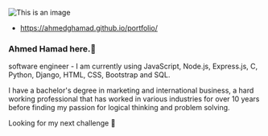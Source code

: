 ![This is an image](https://res.cloudinary.com/practicaldev/image/fetch/s--goRkfXpP--/c_imagga_scale,f_auto,fl_progressive,h_420,q_auto,w_1000/https://dev-to-uploads.s3.amazonaws.com/i/rgaer0px1moubenqxrf8.jpeg)

* https://ahmedghamad.github.io/portfolio/
 
### Ahmed Hamad here.👋

software engineer - I am currently using JavaScript, Node.js, Express.js, C, Python, Django, HTML, CSS, Bootstrap and SQL.

I have a bachelor's degree in marketing and international business, a hard working professional  that has worked in various industries for over 10 years before finding my passion for logical thinking and problem solving.
 
Looking for my next challenge 💪

<!--
**ahmedghamad/ahmedghamad** is a ✨ _special_ ✨ repository because its `README.md` (this file) appears on your GitHub profile.

Here are some ideas to get you started:

- 🔭 I’m currently working on ...
- 🌱 I’m currently learning ...
- 👯 I’m looking to collaborate on ...
- 🤔 I’m looking for help with ...
- 💬 Ask me about ...
- 📫 How to reach me: ...
- 😄 Pronouns: ...
- ⚡ Fun fact: ...
-->
